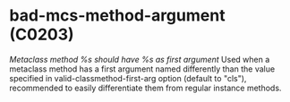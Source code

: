 # bad-mcs-method-argument (C0203)
*Metaclass method %s should have %s as first argument* Used when a
metaclass method has a first argument named differently than the value
specified in valid-classmethod-first-arg option (default to \"cls\"),
recommended to easily differentiate them from regular instance methods.
